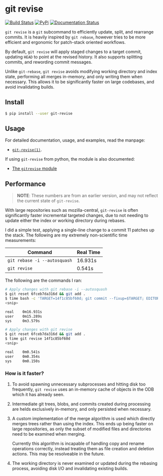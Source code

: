 # git revise
[![Build Status](https://travis-ci.org/mystor/git-revise.svg?branch=master)](https://travis-ci.org/mystor/git-revise)
[![PyPi](https://img.shields.io/pypi/v/git-revise.svg)](https://pypi.org/project/git-revise)
[![Documentation Status](https://readthedocs.org/projects/git-revise/badge/?version=latest)](https://git-revise.readthedocs.io/en/latest/?badge=latest)


`git revise` is a `git` subcommand to efficiently update, split, and rearrange
commits. It is heavily inspired by `git rebase`, however tries to be more
efficient and ergonomic for patch-stack oriented workflows.

By default, `git revise` will apply staged changes to a target commit,
updating `HEAD` to point at the revised history. It also supports splitting
commits, and rewording commit messages.

Unlike `git-rebase`, `git revise` avoids modifying working directory and
index state, performing all merges in-memory, and only writing them when
necessary. This allows it to be significantly faster on large codebases, and
avoid invalidating builds.

## Install

```bash
$ pip install --user git-revise
```

## Usage

For detailed documentation, usage, and examples, read the manpage:
 * [`git-revise(1)`](https://git-revise.readthedocs.io/en/latest/man.html).

If using `git-revise` from python, the module is also documented:
 * [The `gitrevise` module](https://git-revise.readthedocs.io/en/latest/api/index.html)

## Performance

> **NOTE**: These numbers are from an earlier version, and may not reflect
> the current state of `git-revise`.

With large repositories such as mozilla-central, `git-revise` is often
significantly faster incremental targeted changes, due to not needing to
update either the index or working directory during rebases.

I did a simple test, applying a single-line change to a commit 11 patches up
the stack. The following are my extremely non-scientific time measurements:

| Command                      | Real Time |
| ---------------------------- | --------- |
| `git rebase -i --autosquash` | 16.931s   |
| `git revise`                 | 0.541s    |

The following are the commands I ran:

```bash
# Apply changes with git rebase -i --autosquash
$ git reset 6fceb7da316d && git add .
$ time bash -c 'TARGET=14f1c85bf60d; git commit --fixup=$TARGET; EDITOR=true git rebase -i --autosquash $TARGET~'
<snip>

real    0m16.931s
user    0m15.289s
sys     0m3.579s

# Apply changes with git revise
$ git reset 6fceb7da316d && git add .
$ time git revise 14f1c85bf60d
<snip>

real    0m0.541s
user    0m0.354s
sys     0m0.150s
```

### How is it faster?

1. To avoid spawning unnecessary subprocesses and hitting disk too
   frequently, `git revise` uses an in-memory cache of objects in the ODB
   which it has already seen.

2. Intermediate git trees, blobs, and commits created during processing are
   helds exclusively in-memory, and only persisted when necessary.

3. A custom implementation of the merge algorithm is used which directly
   merges trees rather than using the index. This ends up being faster on
   large repositories, as only the subset of modified files and directories
   need to be examined when merging.

   Currently this algorithm is incapable of handling copy and rename
   operations correctly, instead treating them as file creation and deletion
   actions. This may be resolveable in the future.

4. The working directory is never examined or updated during the rebasing
   process, avoiding disk I/O and invalidating existing builds.
